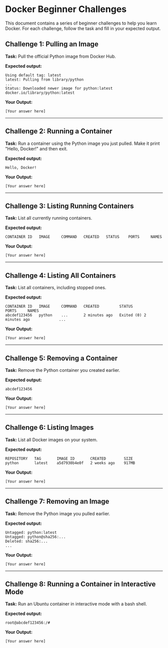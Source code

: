 # Docker Beginner Challenges

This document contains a series of beginner challenges to help you learn Docker. For each challenge, follow the task and fill in your expected output.

## Challenge 1: Pulling an Image

**Task:** Pull the official Python image from Docker Hub.

**Expected output:**
```
Using default tag: latest
latest: Pulling from library/python
...
Status: Downloaded newer image for python:latest
docker.io/library/python:latest
```

**Your Output:**
```
[Your answer here]
```

---

## Challenge 2: Running a Container

**Task:** Run a container using the Python image you just pulled. Make it print "Hello, Docker!" and then exit.

**Expected output:**
```
Hello, Docker!
```

**Your Output:**
```
[Your answer here]
```

---

## Challenge 3: Listing Running Containers

**Task:** List all currently running containers.

**Expected output:**
```
CONTAINER ID   IMAGE     COMMAND   CREATED   STATUS    PORTS     NAMES
```

**Your Output:**
```
[Your answer here]
```

---

## Challenge 4: Listing All Containers

**Task:** List all containers, including stopped ones.

**Expected output:**
```
CONTAINER ID   IMAGE     COMMAND   CREATED         STATUS                     PORTS     NAMES
abcdef123456   python    ...       2 minutes ago   Exited (0) 2 minutes ago             ...
```

**Your Output:**
```
[Your answer here]
```

---

## Challenge 5: Removing a Container

**Task:** Remove the Python container you created earlier.

**Expected output:**
```
abcdef123456
```

**Your Output:**
```
[Your answer here]
```

---

## Challenge 6: Listing Images

**Task:** List all Docker images on your system.

**Expected output:**
```
REPOSITORY   TAG       IMAGE ID       CREATED        SIZE
python       latest    a5d7930b4e0f   2 weeks ago    917MB
```

**Your Output:**
```
[Your answer here]
```

---

## Challenge 7: Removing an Image

**Task:** Remove the Python image you pulled earlier.

**Expected output:**
```
Untagged: python:latest
Untagged: python@sha256:...
Deleted: sha256:...
...
```

**Your Output:**
```
[Your answer here]
```

---

## Challenge 8: Running a Container in Interactive Mode

**Task:** Run an Ubuntu container in interactive mode with a bash shell.

**Expected output:**
```
root@abcdef123456:/#
```

**Your Output:**
```
[Your answer here]
```